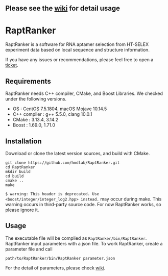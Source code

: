 ## Please see the [wiki](https://github.com/hmdlab/RaptRanker/wiki) for detail usage

# RaptRanker

RaptRanker is a software for RNA aptamer selection from HT-SELEX experiment data based on local sequence and structure information.

If you have any issues or recommendations, please feel free to open a [ticket](https://github.com/hmdlab/HTAptamerSelection_VIP/issues).

## Requirements
RaptRanker needs C++ compiler, CMake, and Boost Libraries. 
We checked under the following versions.


- OS : CentOS 7.5.1804, macOS Mojave 10.14.5
- C++ compiler : g++ 5.5.0, clang 10.0.1
- CMake : 3.13.4, 3.14.2
- Boost : 1.69.0, 1.71.0

## Installation
Download or clone the latest version sources, and build with CMake.

```
git clone https://github.com/hmdlab/RaptRanker.git
cd RaptRanker
mkdir build
cd build
cmake ..
make
```

`$ warning: This header is deprecated. Use <boost/integer/integer_log2.hpp> instead.` may occur during make. This warning occurs in third-party source code. For now RaptRanker works, so please ignore it.

## Usage
The executable file will be complied as `RaptRanker/bin/RaptRanker`. RaptRanker input parameters with a json file. To work RaptRanker, create a parameter file and call
```
path/to/RaptRanker/bin/RaptRanker parameter.json
```

For the detail of parameters, please check [wiki](https://github.com/hmdlab/RaptRanker/wiki/The-parameter-file).
